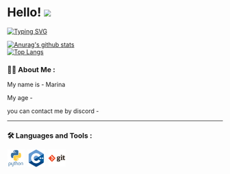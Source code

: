 
<img src="https://komarev.com/ghpvc/?username=your-github-marine-xiv&style=flat-square&color=blue" alt=""/>
<h1>
  Hello!
  <img src="https://media.giphy.com/media/hvRJCLFzcasrR4ia7z/giphy.gif" width="30px"/>
</h1>


[![Typing SVG](https://readme-typing-svg.herokuapp.com?color=%2336BCF7&lines=Marine-XIV)](https://git.io/typing-svg)


[![Anurag's github stats](https://github-readme-stats.vercel.app/api?username=marine-xiv&theme=gruvbox)](https://github.com/marine-xiv/github-readme-stats)  
[![Top Langs](https://github-readme-stats.vercel.app/api/top-langs/?username=marine-xiv&layout=compact&theme=gruvbox)](https://github.com/marine-xiv/github-readme-stats)


### :woman_technologist: About Me :
My name is - Marina

My age - 

you can contact me by discord - 


---

### :hammer_and_wrench: Languages and Tools :
<div>
  <img src="https://github.com/devicons/devicon/blob/master/icons/python/python-original-wordmark.svg" title="Python" alt="Python" width="40" height="40"/>&nbsp;
  <img src="https://github.com/devicons/devicon/blob/master/icons/cplusplus/cplusplus-original.svg" title="cplusplus" alt="cplusplus" width="40" height="40"/>&nbsp;
  <img src="https://github.com/devicons/devicon/blob/master/icons/git/git-original-wordmark.svg" title="Git" **alt="Git" width="40" height="40"/>
</div>
